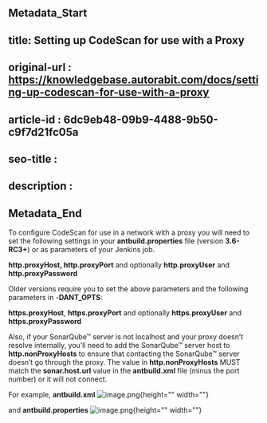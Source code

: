 ## Metadata_Start
## title: Setting up CodeScan for use with a Proxy
## original-url : https://knowledgebase.autorabit.com/docs/setting-up-codescan-for-use-with-a-proxy
## article-id : 6dc9eb48-09b9-4488-9b50-c9f7d21fc05a
## seo-title : 
## description : 
## Metadata_End
To configure CodeScan for use in a network with a proxy you will need to set the following settings in your **antbuild.properties** file (version **3.6-RC3+**) or as parameters of your Jenkins job.

**http.proxyHost, http.proxyPort** and optionally **http.proxyUser** and **http.proxyPassword**

Older versions require you to set the above parameters and the following parameters in -**DANT_OPTS**:

**https.proxyHost**, **https.proxyPort** and optionally **https.proxyUser** and **https.proxyPassword**

Also, if your SonarQube™ server is not localhost and your proxy doesn’t resolve internally, you’ll need to add the SonarQube™ server host to **http.nonProxyHosts** to ensure that contacting the SonarQube™ server doesn’t go through the proxy. The value in **http.nonProxyHosts** MUST match the **sonar.host.url** value in the **antbuild.xml** file (minus the port number) or it will not connect.

For example, **antbuild.xml**
![image.png](https://cdn.document360.io/8711f4e7-c040-4616-aac9-d947f87e4619/Images/Documentation/image%28360%29.png){height="" width=""}

and **antbuild.properties**
![image.png](https://cdn.document360.io/8711f4e7-c040-4616-aac9-d947f87e4619/Images/Documentation/image%28361%29.png){height="" width=""}
